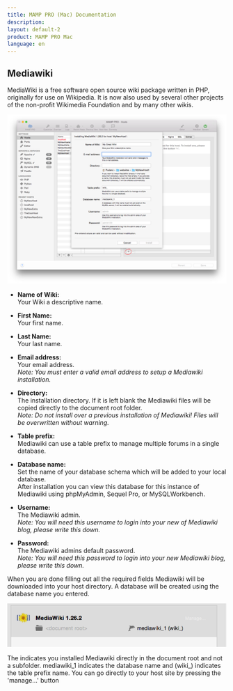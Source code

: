 ```yaml
---
title: MAMP PRO (Mac) Documentation
description: 
layout: default-2
product: MAMP PRO Mac
language: en
---
```


## Mediawiki

MediaWiki is a free software open source wiki package written in PHP, originally for use on Wikipedia. It is now also used by several other projects of the non-profit Wikimedia Foundation and by many other wikis.

![MAMP](MediaWiki.png)

*  **Name of Wiki:**  
   Your Wiki a descriptive name.

*  **First Name:**  
   Your first name.

*  **Last Name:**  
   Your last name.

*  **Email address:**  
   Your email address.  
   *Note: You must enter a valid email address to setup a Mediawiki installation.*

*  **Directory:**  
   The installation directory. If it is left blank the Mediawiki files will be copied directly to the document root folder.  
   *Note: Do not install over a previous installation of Mediawiki! Files will be overwritten without warning.*  

*  **Table prefix:**  
   Mediawiki can use a table prefix to manage multiple forums in a single database.

*  **Database name:**  
   Set the name of your database schema which will be added to your local database.  
   After installation you can view this database for this instance of Mediawiki using phpMyAdmin, Sequel Pro, or           MySQLWorkbench. 
 
*  **Username:**  
   The Mediawiki admin.  
   *Note: You will need this username to login into your new of Mediawiki blog, please write this down.*  

*  **Password:**  
   The Mediawiki admins default password.  
   *Note: You will need this password to login into your new Mediawiki blog, please write this down.*



When you are done filling out all the required fields Mediawiki will be downloaded into your host directory. A database will be created using the database name you entered.

![MAMP](MediaWikiInstalled.png)

The <document root> indicates you installed Mediawiki directly in the document root and not a subfolder. mediawiki_1 indicates the database name and (wiki_) indicates the table prefix name. You can go directly to your host site by pressing the 'manage...' button






